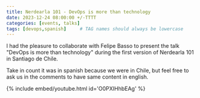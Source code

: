 ```yaml
---
title: Nerdearla 101 - DevOps is more than technology
date: 2023-12-24 08:00:00 +/-TTTT
categories: [events, talks]
tags: [devops,spanish]     # TAG names should always be lowercase
---
```


I had the pleasure to collaborate with Felipe Basso to present the talk "DevOps is more than technology" during the first version of Nerdearla 101 in Santiago de Chile.

Take in count it was in spanish because we were in Chile, but feel free to ask us in the comments to have same content in english.

{% include embed/youtube.html id='O0PXIHhbEAg' %}
